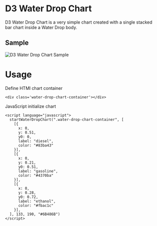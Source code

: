 # D3 Water Drop Chart
D3 Water Drop Chart is a very simple chart created with a single stacked bar chart inside a Water Drop body.

## Sample

![D3 Water Drop Chart Sample](https://raw.githubusercontent.com/Vizir/d3_water_drop_chart/master/docs/d3_water_drop_transparent_sample.png)


# Usage

Define HTMl chart container
```
<div class='water-drop-chart-container'></div>
```

JavaScript initialize chart
```
<script language="javascript">
  startWaterDropChart(".water-drop-chart-container", [
    [{
      x: 0,
      y: 0.51,
      y0: 0,
      label: "diesel",
      color: "#83ba43"
    }],
    [{
      x: 0,
      y: 0.21,
      y0: 0.51,
      label: "gasoline",
      color: "#4370ba"
    }],
    [{
      x: 0,
      y: 0.28,
      y0: 0.72,
      label: "ethanol",
      color: "#fbac1c"
    }],
  ], 133, 190, "#6B486B")
</script>
```
